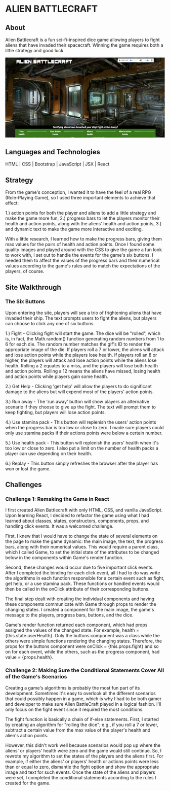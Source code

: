 # ALIEN BATTLECRAFT


## About
Alien Battlecraft is a fun sci-fi-inspired dice game allowing players to fight aliens that have invaded their spacecraft. Winning the game requires both a little strategy and good luck. 

<p align='center'>
  <img src="public/Images/alien.png">
</p>

## Languages and Technologies

HTML |  CSS | Bootstrap | JavaScript | JSX | React   


## Strategy

From the game's conception, I wanted it to have the feel of a real RPG (Role-Playing Game), so I used three important elements to achieve that effect: 

  1.) action points for both the player and aliens to add a little strategy and make the game more fun, 
  2.) progress bars to let the players monitor their health and action points, along with the aliens' health and action points, 
  3.) and dynamic text to make the game more interactive and exciting. 

With a little research, I learned how to make the progress bars, giving them max values for the pairs of health and action points. Once I found some quality images and played around with the CSS to give the game a fun look to work with, I set out to handle the events for the game's six buttons. I needed them to affect the values of the progress bars and their numerical values  according to the game's rules and to match the expectations of the players, of course. 

## Site Walkthrough


### The Six Buttons

Upon entering the site, players will see a trio of frightening aliens that have invaded their ship. The text prompts users to fight the aliens, but players can choose to click any one of six buttons.  

1.) Fight - Clicking fight will start the game. The dice will be "rolled", which is, in fact, the Math.random() function generating random numbers from 1 to 6 for each die. The random number matches the gif's ID to render the appropriate image of the die. If players roll a 7 or lower, the aliens will attack and lose action points while the players lose health. If players roll an 8 or higher, the players will attack and lose action points while the aliens lose health. Rolling a 2 equates to a miss, and the players will lose both health and action points. Rolling a 12 means the aliens have missed, losing health and action points while players gain some health. 

2.) Get Help - Clicking 'get help' will allow the players to do significant damage to the aliens but will expend most of the players' action points. 

3.) Run away - The 'run away' button will show players an alternative scenario if they choose to give up the fight. The text will prompt them to keep fighting, but players will lose action points. 

4.) Use stamina pack - This button will replenish the users' action points when the progress bar is too low or close to zero. I made sure players could only use stamina packs if their actions points were below a certain number.   


5.) Use health pack - This button will replenish the users' health when it's too low or close to zero. I also put a limit on the number of health packs a player can use depending on their health. 


6.) Replay - This button simply refreshes the browser after the player has won or lost the game. 


## Challenges

### Challenge 1: Remaking the Game in React

I first created Alien Battlecraft with only HTML, CSS, and vanilla JavaScript. Upon learning React, I decided to refactor the game using what I had learned about classes, states, constructors, components, props, and handling click events. It was a welcomed challenge. 

First, I knew that I would have to change the state of several elements on the page to make the game dynamic: the main image, the text, the progress bars, along with their numerical values. This would require a parent class, which I called Game, to set the initial state of the attributes to be changed below in the components within Game's render function. 

Second, these changes would occur due to five important click events. After I completed the binding for each click event, all I had to do was write the algorithms in each function responsible for a certain event such as fight, get help, or a use stamina pack. These functions or handled events would then be called in the onClick attribute of their corresponding buttons.  

The final step dealt with creating the individual components and having these components communicate with Game through props to render the changing states. I created a component for the main image, the game's message to the players, progress bars, buttons, and the dice. 

Game's render function returned each component, which had props assigned the values of the changed state. For example, health = {this.state.userHealth}. Only the buttons component was a class while the others were simple functions rendering the changing states. Therefore, the props for the buttons component were onClick = {this.props.fight} and so on for each event, while the others, such as the progress component, had value = {props.health}.  

### Challenge 2: Making Sure the Conditional Statements Cover All of the Game's Scenarios

Creating a game's algorithms is probably the most fun part of its development. Sometimes it's easy to overlook all the different scenarios that could possibly happen in a game, which is why I had to be both gamer and developer to make sure Alien BattleCraft played in a logical fashion. I'll only focus on the fight event since it required the most conditions. 

The fight function is basically a chain of if-else statements. First, I started by creating an algorithm for "rolling the dice"; e.g., if you roll a 7 or lower, subtract a certain value from the max value of the player's health and alien's action points. 

However, this didn't work well because scenarios would pop up where the aliens' or players' health were zero and the game would still continue. So, I rewrote my algorithm to set the states of the players and the aliens first. For example, if either the aliens' or players' health or actions points were less than or equal to zero, dismantle the fight option and show the appropriate image and text for such events. Once the state of the aliens and players were set, I completed the conditional statements according to the rules I created for the game.   
